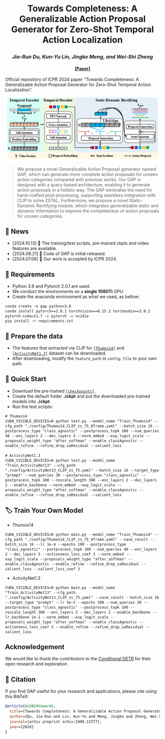 # <p align="center">Towards Completeness: A Generalizable Action Proposal Generator for Zero-Shot Temporal Action Localization</p>

### <p align="center">*Jia-Run Du, Kun-Yu Lin, Jingke Meng, and Wei-Shi Zheng*</p>

#### <p align="center">[[Paper]](https://arxiv.org/abs/2408.13777) </p>

Official repository of ICPR 2024 paper "Towards Completeness: A Generalizable Action Proposal Generator for Zero-Shot Temporal Action Localization".

<center>
    <img src="./assets/Framework.png" alt="example">
</center>

> We propose a novel Generalizable Action Proposal generator named GAP, which can generate more complete action proposals for unseen action categories compared with previous works. Our GAP is designed with a query-based architecture, enabling it to generate action proposals in a holistic way. The GAP eliminates the need for hand-crafted post-processing, supporting seamless integration with CLIP to solve ZSTAL. Furthermore, we propose a novel Staitc-Dynamic Rectifying module, which integrates generalizable static and dynamic information to improve the completeness of action proposals for unseen categories. 


## 💬 News
- [2024.10.13] 🎊 The training/test scripts, pre-trained ckpts and video features are available.
- [2024.08.21] 🥳 Code of GAP is initial released. 
- [2024.07.06] 🎉 Our work is accepted by ICPR 2024. 



## 🔧 Requirements
- Python 3.8 and Pytorch 2.0.1 are used.
- We conduct the environments on a **single 1080Ti** GPU.
- Create the anaconda environment as what we used, as bellow:
```shell
conda create -n gap python=3.8
conda install pytorch==2.0.1 torchvision==0.15.2 torchaudio==2.0.2 pytorch-cuda=11.7 -c pytorch -c nvidia
pip install -r requirements.txt
```

## 📕 Prepare the data
- The features that extracted via CLIP for [`[Thumos14]`](https://pan.baidu.com/s/1tR25iyeKNOwMSU6RfyLFtA?pwd=8qr9) and [`[ActivityNet1.3]`](https://pan.baidu.com/s/1sLAfU4UCD-UiglC57veXaA?pwd=tkn4) dataset can be downloaded. 
- After downloading, modify the `feature_path` in `config file` to your own path.

## 👀 Quick Start
- Download the pre-trained [`[checkpoints]`](https://pan.baidu.com/s/1BM2lAzfRfemw0ZwqhGacsw?pwd=dpq8).
- Create the default folder **./ckpt** and put the downloaded pre-trained models into **./ckpt**.
- Run the test scripts:
```shell
# Thumos14
CUDA_VISIBLE_DEVICES=0 python test.py --model_name "Train_Thumos14" --cfg_path "./config/Thumos14_CLIP_zs_75_8frame.yaml" --batch_size 16 --postprocess_type "class_agnostic" --postprocess_topk 100 --num_queries 40 --enc_layers 2 --dec_layers 5 --norm_embed --exp_logit_scale --proposals_weight_type "after_softmax" --enable_classAgnostic --enable_refine --refine_drop_saResidual --salient_loss

# ActivityNet1.3
CUDA_VISIBLE_DEVICES=0 python test.py --model_name "Train_ActivityNet13" --cfg_path "./config/ActivityNet13_CLIP_zs_75.yaml" --batch_size 16 --target_type "prompt" --num_queries 30 --postprocess_type "class_agnostic" --postprocess_topk 100 --rescale_length 300 --enc_layers 2 --dec_layers 2 --enable_backbone --norm_embed --exp_logit_scale --proposals_weight_type "after_softmax" --enable_classAgnostic --enable_refine --refine_drop_saResidual --salient_loss
```

## 🏷️ Train Your Own Model
- Thumos14
```shell
CUDA_VISIBLE_DEVICES=0 python main.py --model_name "Train_Thumos14" --cfg_path "./config/Thumos14_CLIP_zs_75_8frame.yaml" --save_result --batch_size 16 --lr 1e-4 --epochs 100 --postprocess_type "class_agnostic" --postprocess_topk 100 --num_queries 40 --enc_layers 2 --dec_layers 5 --actionness_loss_coef 3 --norm_embed --exp_logit_scale --proposals_weight_type "after_softmax" --enable_classAgnostic --enable_refine --refine_drop_saResidual --salient_loss --salient_loss_coef 3
```

- ActivityNet1.3
```shell
CUDA_VISIBLE_DEVICES=0 python main.py --model_name "Train_ActivityNet13" --cfg_path "./config/ActivityNet13_CLIP_zs_75.yaml" --save_result --batch_size 16 --target_type "prompt" --lr 5e-5 --epochs 100 --num_queries 30 --postprocess_type "class_agnostic" --postprocess_topk 100 --rescale_length 300 --enc_layers 2 --dec_layers 2 --enable_backbone --lr_backbone 1e-2 --norm_embed --exp_logit_scale --proposals_weight_type "after_softmax" --enable_classAgnostic --actionness_loss_coef 3 --enable_refine --refine_drop_saResidual --salient_loss
```


## Acknowledgement
We would like to thank the contributors to the [Conditional DETR](https://github.com/Atten4Vis/ConditionalDETR) for their open research and exploration.


## 📝 Citation

If you find GAP useful for your research and applications, please cite using this BibTeX:

```bibtex
@article{du2024towards,
  title={Towards Completeness: A Generalizable Action Proposal Generator for Zero-Shot Temporal Action Localization},
  author={Du, Jia-Run and Lin, Kun-Yu and Meng, Jingke and Zheng, Wei-Shi},
  journal={arXiv preprint arXiv:2408.13777},
  year={2024}
}
```